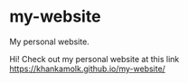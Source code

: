 # my-website
My personal website.

Hi! Check out my personal website at this link https://khankamolk.github.io/my-website/
